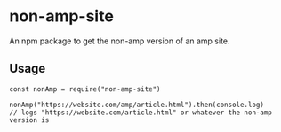 # non-amp-site
An npm package to get the non-amp version of an amp site.

## Usage
```node
const nonAmp = require("non-amp-site")

nonAmp("https://website.com/amp/article.html").then(console.log)
// logs "https://website.com/article.html" or whatever the non-amp version is
```
